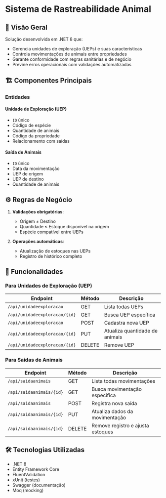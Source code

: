 # Sistema de Rastreabilidade Animal


## 📌 Visão Geral

Solução desenvolvida em .NET 8 que:
- Gerencia unidades de exploração (UEPs) e suas características
- Controla movimentações de animais entre propriedades
- Garante conformidade com regras sanitárias e de negócio
- Previne erros operacionais com validações automatizadas

## 🏗️ Componentes Principais

### Entidades

#### Unidade de Exploração (UEP)
- `ID` único
- Código de espécie
- Quantidade de animais
- Código da propriedade
- Relacionamento com saídas

#### Saída de Animais
- `ID` único
- Data da movimentação
- UEP de origem
- UEP de destino
- Quantidade de animais

## ⚙️ Regras de Negócio

1. **Validações obrigatórias**:
   - Origem ≠ Destino
   - Quantidade ≤ Estoque disponível na origem
   - Espécie compatível entre UEPs

2. **Operações automáticas**:
   - Atualização de estoques nas UEPs
   - Registro de histórico completo

## 🚀 Funcionalidades

### Para Unidades de Exploração (UEP)
| Endpoint | Método | Descrição |
|----------|--------|-----------|
| `/api/unidadeexploracao` | GET | Lista todas UEPs |
| `/api/unidadeexploracao/{id}` | GET | Busca UEP específica |
| `/api/unidadeexploracao` | POST | Cadastra nova UEP |
| `/api/unidadeexploracao/{id}` | PUT | Atualiza quantidade de animais |
| `/api/unidadeexploracao/{id}` | DELETE | Remove UEP |

### Para Saídas de Animais
| Endpoint | Método | Descrição |
|----------|--------|-----------|
| `/api/saidaanimais` | GET | Lista todas movimentações |
| `/api/saidaanimais/{id}` | GET | Busca movimentação específica |
| `/api/saidaanimais` | POST | Registra nova saída |
| `/api/saidaanimais/{id}` | PUT | Atualiza dados da movimentação |
| `/api/saidaanimais/{id}` | DELETE | Remove registro e ajusta estoques |


## 🛠️ Tecnologias Utilizadas

- .NET 8
- Entity Framework Core
- FluentValidation
- xUnit (testes)
- Swagger (documentação)
- Moq (mocking)

